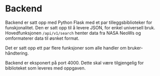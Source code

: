 # Backend

Backend er satt opp med Python Flask med et par tilleggsbiblioteker for funskjonalitet. Den er satt opp til å levere JSON, for enkel universell bruk. Hovedfunksjonen `/api/v1/search` henter data fra NASA NeoWs og omformaterer data til øsnket format.

Det er satt opp ett par flere funksjoner som alle handler om bruker-håndtering.

Backend er eksponert på port 4000. Dette skal være tilgjengelig for biblioteket som leveres med oppgaven.
